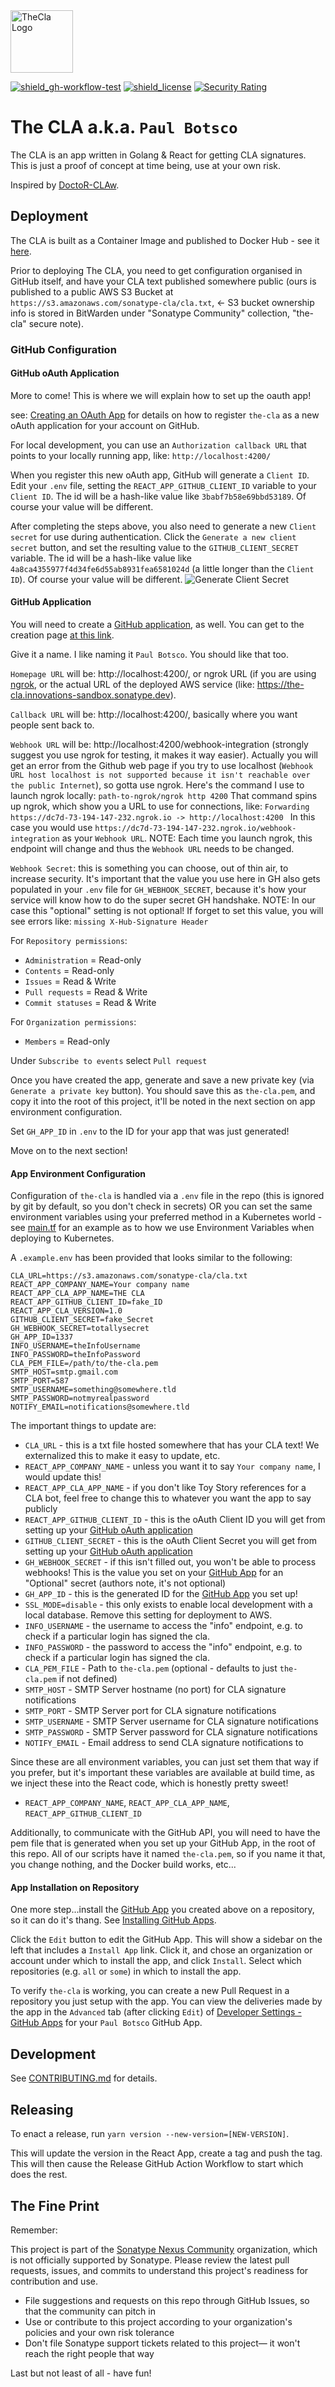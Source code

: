 <!--

    Copyright (c) 2021-present Sonatype, Inc.

    Licensed under the Apache License, Version 2.0 (the "License");
    you may not use this file except in compliance with the License.
    You may obtain a copy of the License at

        http://www.apache.org/licenses/LICENSE-2.0

    Unless required by applicable law or agreed to in writing, software
    distributed under the License is distributed on an "AS IS" BASIS,
    WITHOUT WARRANTIES OR CONDITIONS OF ANY KIND, either express or implied.
    See the License for the specific language governing permissions and
    limitations under the License.

-->
<img src="https://github.com/sonatype-nexus-community/the-cla/raw/main/src/Header/theeecla.svg" width="100" alt="TheCla Logo"/>

<!-- Badges Section -->
[![shield_gh-workflow-test]][link_gh-workflow-test]
[![shield_license]][license_file]
[![Security Rating](https://sonarcloud.io/api/project_badges/measure?project=sonatype-nexus-community_the-cla&metric=security_rating)](https://sonarcloud.io/summary/new_code?id=sonatype-nexus-community_the-cla)

# The CLA a.k.a. `Paul Botsco`

The CLA is an app written in Golang & React for getting CLA signatures. This is just a proof of concept at time being, use at your own risk.

Inspired by [DoctoR-CLAw](https://github.com/salesforce/dr-cla).

## Deployment

The CLA is built as a Container Image and published to Docker Hub - see it [here](https://hub.docker.com/r/sonatypecommunity/the-cla).

Prior to deploying The CLA, you need to get configuration organised in GitHub itself, and have your CLA text published somewhere public
(ours is published to a public AWS S3 Bucket at `https://s3.amazonaws.com/sonatype-cla/cla.txt`, <- S3 bucket ownership info is stored in
BitWarden under "Sonatype Community" collection, "the-cla" secure note).

### GitHub Configuration

#### GitHub oAuth Application

More to come! This is where we will explain how to set up the oauth app!

see: [Creating an OAuth App](https://docs.github.com/en/developers/apps/creating-an-oauth-app) for details on how to
register `the-cla` as a new oAuth application for your account on GitHub.

For local development, you can use an `Authorization callback URL` that points to your locally running app, 
like: `http://localhost:4200/`

When you register this new oAuth app, GitHub will generate a `Client ID`.
Edit your `.env` file, setting the `REACT_APP_GITHUB_CLIENT_ID` variable to your `Client ID`. The id will be a hash-like
value like `3babf7b58e69bbd53189`. Of course your value will be different.

After completing the steps above, you also need to generate a new `Client secret` for use during authentication.
Click the `Generate a new client secret` button, and set the resulting value to the `GITHUB_CLIENT_SECRET` variable. The
id will be a hash-like value like `4a8ca4355977f4d34fe6d55ab8931fea6581024d` (a little longer than the `Client ID`).
Of course your value will be different. 
![Generate Client Secret](docs/images/generateClientSecret.png)

#### GitHub Application

You will need to create a [GitHub application](https://github.com/settings/apps/), as well. You can get to the creation page [at this link](https://github.com/settings/apps/new).

Give it a name. I like naming it `Paul Botsco`. You should like that too.

`Homepage URL` will be: http://localhost:4200/, or ngrok URL (if you are using [ngrok](ngrok.com), 
  or the actual URL of the deployed AWS service (like: https://the-cla.innovations-sandbox.sonatype.dev).

`Callback URL` will be: http://localhost:4200/, basically where you want people sent back to.

`Webhook URL` will be: http://localhost:4200/webhook-integration (strongly suggest you use ngrok for testing, it makes it way easier).
  Actually you will get an error from the Github web page if you try to use localhost 
  (`Webhook URL host localhost is not supported because it isn't reachable over the public Internet`), so gotta use ngrok.
  Here's the command I use to launch ngrok locally: `path-to-ngrok/ngrok http 4200`
  That command spins up ngrok, which show you a URL to use for connections, 
  like: `Forwarding    https://dc7d-73-194-147-232.ngrok.io -> http://localhost:4200 `
  In this case you would use `https://dc7d-73-194-147-232.ngrok.io/webhook-integration` as your `Webhook URL`.
  NOTE: Each time you launch ngrok, this endpoint will change and thus the `Webhook URL` needs to be changed.

`Webhook Secret`: this is something you can choose, out of thin air, to increase security. It's important that the 
  value you use here in GH also gets populated in your `.env` file for `GH_WEBHOOK_SECRET`, because it's how your 
  service will know how to do the super secret GH handshake. NOTE: In our case this "optional" setting is not optional!
  If forget to set this value, you will see errors like: `missing X-Hub-Signature Header`

For `Repository permissions`:

- `Administration` = Read-only
- `Contents` = Read-only
- `Issues` = Read & Write
- `Pull requests` = Read & Write
- `Commit statuses` = Read & Write

For `Organization permissions`:

- `Members` = Read-only

Under `Subscribe to events` select `Pull request`

Once you have created the app, generate and save a new private key (via `Generate a private key` button). You should save this as `the-cla.pem`, and copy it into the root of this project, it'll be noted in the next section on app environment configuration.

Set `GH_APP_ID` in `.env` to the ID for your app that was just generated! 

Move on to the next section!

#### App Environment Configuration

Configuration of `the-cla` is handled via a `.env` file in the repo (this is ignored by git by default, so you don't check in secrets) OR you can set the same environment variables using your preferred method in a Kubernetes world - see [main.tf](./main.tf) for an example as to how we use Environment Variables when deploying to Kubernetes.

A `.example.env` has been provided that looks similar to the following:

```
CLA_URL=https://s3.amazonaws.com/sonatype-cla/cla.txt
REACT_APP_COMPANY_NAME=Your company name
REACT_APP_CLA_APP_NAME=THE CLA
REACT_APP_GITHUB_CLIENT_ID=fake_ID
REACT_APP_CLA_VERSION=1.0
GITHUB_CLIENT_SECRET=fake_Secret
GH_WEBHOOK_SECRET=totallysecret
GH_APP_ID=1337
INFO_USERNAME=theInfoUsername
INFO_PASSWORD=theInfoPassword
CLA_PEM_FILE=/path/to/the-cla.pem
SMTP_HOST=smtp.gmail.com
SMTP_PORT=587
SMTP_USERNAME=something@somewhere.tld
SMTP_PASSWORD=notmyrealpassword
NOTIFY_EMAIL=notifications@somewhere.tld
```

The important things to update are:

- `CLA_URL` - this is a txt file hosted somewhere that has your CLA text! We externalized this to make it easy to update, etc.
- `REACT_APP_COMPANY_NAME` - unless you want it to say `Your company name`, I would update this!
- `REACT_APP_CLA_APP_NAME` - if you don't like Toy Story references for a CLA bot, feel free to change this to whatever you want the app to say publicly
- `REACT_APP_GITHUB_CLIENT_ID` - this is the oAuth Client ID you will get from setting up your [GitHub oAuth application](#github-oauth-application)
- `GITHUB_CLIENT_SECRET` - this is the oAuth Client Secret you will get from setting up your [GitHub oAuth application](#github-oauth-application)
- `GH_WEBHOOK_SECRET` - if this isn't filled out, you won't be able to process webhooks! This is the value you set on your [GitHub App](#github-application) for an "Optional" secret (authors note, it's not optional)
- `GH_APP_ID` - this is the generated ID for the [GitHub App](#github-application) you set up!
- `SSL_MODE=disable` - this only exists to enable local development with a local database. Remove this setting for deployment to AWS.
- `INFO_USERNAME` - the username to access the "info" endpoint, e.g. to check if a particular login has signed the cla.
- `INFO_PASSWORD` - the password to access the "info" endpoint, e.g. to check if a particular login has signed the cla.
- `CLA_PEM_FILE` - Path to `the-cla.pem` (optional - defaults to just `the-cla.pem` if not defined)
- `SMTP_HOST` - SMTP Server hostname (no port) for CLA signature notifications
- `SMTP_PORT` - SMTP Server port for CLA signature notifications
- `SMTP_USERNAME` - SMTP Server username for CLA signature notifications
- `SMTP_PASSWORD` - SMTP Server password for CLA signature notifications
- `NOTIFY_EMAIL` - Email address to send CLA signature notifications to

Since these are all environment variables, you can just set them that way if you prefer, but it's important these variables are available at build time, as we inject these into the React code, which is honestly pretty sweet!

- `REACT_APP_COMPANY_NAME`, `REACT_APP_CLA_APP_NAME`, `REACT_APP_GITHUB_CLIENT_ID`

Additionally, to communicate with the GitHub API, you will need to have the pem file that is generated when you set up your GitHub App, in the root of this repo. All of our scripts have it named `the-cla.pem`, so if you name it that, you change nothing, and the Docker build works, etc...

#### App Installation on Repository

One more step...install the [GitHub App](https://github.com/settings/apps) you created above on a repository, so it can 
do it's thang. See [Installing GitHub Apps](https://docs.github.com/en/developers/apps/managing-github-apps/installing-github-apps).

Click the `Edit` button to edit the GitHub App. This will show a sidebar on the left that includes a 
`Install App` link. Click it, and chose an organization or account under which to install the app, and click `Install`.
Select which repositories (e.g. `all` or `some`) in which to install the app.

To verify `the-cla` is working, you can create a new Pull Request in a repository you just setup with the app.
You can view the deliveries made by the app in the `Advanced` tab (after clicking `Edit`) of [Developer Settings - GitHub Apps](https://github.com/settings/apps)
for your `Paul Botsco` GitHub App.

## Development

See [CONTRIBUTING.md](./CONTRIBUTING.md) for details.

## Releasing

To enact a release, run `yarn version --new-version=[NEW-VERSION]`.

This will update the version in the React App, create a tag and push the tag. This will then cause the Release GitHub Action Workflow to start which does the rest.

## The Fine Print

Remember:

This project is part of the [Sonatype Nexus Community](https://github.com/sonatype-nexus-community) organization, which is not officially supported by Sonatype. Please review the latest pull requests, issues, and commits to understand this project's readiness for contribution and use.

* File suggestions and requests on this repo through GitHub Issues, so that the community can pitch in
* Use or contribute to this project according to your organization's policies and your own risk tolerance
* Don't file Sonatype support tickets related to this project— it won't reach the right people that way

Last but not least of all - have fun!

<!-- Links Section -->
[shield_gh-workflow-test]: https://img.shields.io/github/actions/workflow/status/sonatype-nexus-community/the-cla/ci.yml?branch=main&logo=GitHub&logoColor=white "build"
[shield_license]: https://img.shields.io/github/license/sonatype-nexus-community/the-cla?logo=open%20source%20initiative&logoColor=white "license"

[link_gh-workflow-test]: https://github.com/sonatype-nexus-community/the-cla/actions/workflows/ci.yml?query=branch%3Amain
[license_file]: https://github.com/sonatype-nexus-community/the-cla/blob/main/LICENSE
